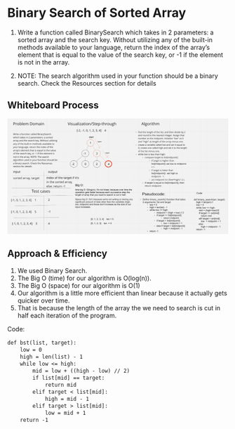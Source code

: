 # Binary Search of Sorted Array
1. Write a function called BinarySearch which takes in 2 parameters: a sorted array and the search key. Without utilizing any of the built-in methods available to your language, return the index of the array’s element that is equal to the value of the search key, or -1 if the element is not in the array.

1. NOTE: The search algorithm used in your function should be a binary search.
Check the Resources section for details

## Whiteboard Process
![whiteboard](whiteboard.png)

## Approach & Efficiency
1. We used Binary Search.
1. The Big O (time) for our algorithm is O(log(n)).
1. The Big O (space) for our algorithm is O(1)
1. Our algorithm is a little more efficient than linear because it actually gets quicker over time.
1. That is because the length of the array the we need to search is cut in half each iteration of the program.

Code: 
```
def bst(list, target):
	low = 0
	high = len(list) - 1
	while low <= high:
		mid = low + ((high - low) // 2)
		if list[mid] == target:
			return mid
		elif target < list[mid]:
			high = mid - 1
		elif target > list[mid]:
			low = mid + 1
	return -1
    